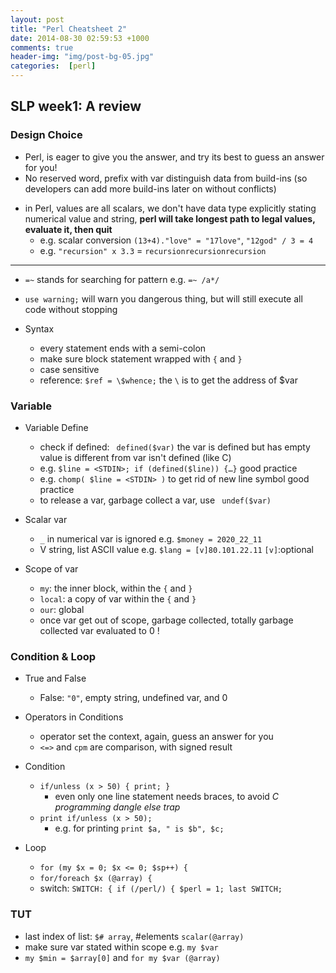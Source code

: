 ```yaml
---
layout: post
title: "Perl Cheatsheet 2"
date: 2014-08-30 02:59:53 +1000
comments: true
header-img: "img/post-bg-05.jpg"
categories:  [perl]
---
```


## SLP week1: A review

### Design Choice

- Perl, is eager to give you the answer, and try its best to guess an answer for you!
- No reserved word, prefix with var distinguish data from build-ins (so developers can add more build-ins later on without conflicts)
<!--more-->
- in Perl, values are all scalars, we don't have data type explicitly stating numerical value and string, **perl will take longest path to legal values, evaluate  it, then quit**
	- e.g. scalar conversion `(13+4)."love" = "17love"`, `"12god" / 3 = 4`
	- e.g. `"recursion" x 3.3` = `recursionrecursionrecursion`



-----------

- `=~` stands for searching for pattern e.g. `=~ /a*/`
- `use warning;` will warn you dangerous thing, but will still execute all code without stopping

- Syntax
	- every statement ends with a semi-colon
	- make sure block statement wrapped with `{` and `}`
	- case sensitive
	- reference: `$ref = \$whence;` the `\` is to get the address of $var

### Variable

- Variable Define
	- check if defined: ` defined($var)` the var is defined but has empty value is different from var isn't defined  (like C)
	- e.g. `$line = <STDIN>; if (defined($line)) {…}` good practice
	- e.g. `chomp( $line = <STDIN> )` to get rid of new line symbol good practice
	- to release a var, garbage collect a var, use ` undef($var)`

- Scalar var
	- `_` in numerical var is ignored e.g. `$money = 2020_22_11`
	- V string, list ASCII value e.g. `$lang = [v]80.101.22.11` `[v]`:optional

- Scope of var
	- `my`: the inner block, within the `{` and `}`
	- `local`: a copy of var within the `{` and `}`
	- `our`: global
	- once var get out of scope, garbage collected, totally garbage collected var evaluated to 0 !

### Condition & Loop

- True and False
	- False: `"0"`, empty string, undefined var, and 0

- Operators in Conditions
	- operator set the context, again, guess an answer for you
	- `<=>` and `cpm` are comparison, with signed result

- Condition
	- `if/unless (x > 50) { print; }`
		- even only one line statement needs braces, to avoid *C programming dangle else trap*
	- `print if/unless (x > 50);`
		- e.g. for printing `print $a, " is $b", $c;`

- Loop
	- `for (my $x = 0; $x <= 0; $sp++) {`
	- `for/foreach $x (@array) {`
	- switch: `SWITCH: { if (/perl/) { $perl = 1; last SWITCH;`


### TUT

- last index of list: `$# array`, #elements ` scalar(@array) `
- make sure var stated within scope e.g. `my $var`
- `my $min = $array[0]` and `for my $var (@array)`
